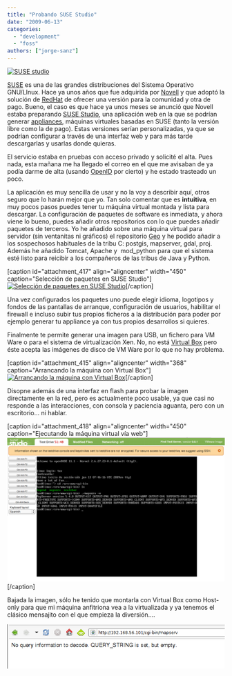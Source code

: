 ```yaml
---
title: "Probando SUSE Studio"
date: "2009-06-13"
categories: 
  - "development"
  - "foss"
authors: ["jorge-sanz"]
---
```


[![SUSE studio](images/frontpage-splash-dister.png "SUSE studio")](http://susestudio.com)

[SUSE](http://es.opensuse.org/Bienvenidos_a_openSUSE.org) es una de las grandes distribuciones del Sistema Operativo GNU/LInux. Hace ya unos años que fue adquirida por [Novell](http://www.novell.com/linux/) y que adoptó la solución de [RedHat](http://www.redhat.es/) de ofrecer una versión para la comunidad y otra de pago. Bueno, el caso es que hace ya unos meses se anunció que Novell estaba preparando [SUSE Studio](http://susestudio.com/), una aplicación web en la que se podrían generar [appliances](http://en.wikipedia.org/wiki/Virtual_appliance), máquinas virtuales basadas en SUSE (tanto la versión libre como la de pago). Estas versiones serían personalizadas, ya que se podrían configurar a través de una interfaz web y para más tarde descargarlas y usarlas donde quieras.

El servicio estaba en pruebas con acceso privado y solicité el alta. Pues nada, esta mañana me ha llegado el correo en el que me avisaban de ya podía darme de alta (usando [OpenID](http://es.wikipedia.org/wiki/OpenID) por cierto) y he estado trasteado un poco.

La aplicación es muy sencilla de usar y no la voy a describir aquí, otros seguro que lo harán mejor que yo. Tan solo comentar que es **intuitiva**, en muy pocos pasos puedes tener tu máquina virtual montada y lista para descargar. La configuración de paquetes de software es inmediata, y ahora viene lo bueno, puedes añadir otros repositorios con lo que puedes añadir paquetes de terceros. Yo he añadido sobre una máquina virtual para servidor (sin ventanitas ni gráficos) el repositorio [Geo](http://download.opensuse.org/repositories/Application:/Geo/) y he podido añadir a los sospechosos habituales de la tribu C: postgis, mapserver, gdal, proj. Además he añadido Tomcat, Apache y  mod\_python para que el sistema esté listo para reicibir a los compañeros de las tribus de Java y Python.

\[caption id="attachment\_417" align="aligncenter" width="450" caption="Selección de paquetes en SUSE Studio"\][![Selección de paquetes en SUSE Studio](http://geomaticblog.files.wordpress.com/2009/06/suse-studio.png?w=450 "Selección de paquetes en SUSE Studio")](http://geomaticblog.files.wordpress.com/2009/06/suse-studio.png)\[/caption\]

Una vez configurados los paquetes uno puede elegir idioma, logotipos y fondos de las pantallas de arranque, configuración de usuarios, habilitar el firewall e incluso subir tus propios ficheros a la distribución para poder por ejemplo generar tu appliance ya con tus propios desarrollos si quieres.

Finalmente te permite generar una imagen para USB, un fichero para VM Ware o para el sistema de virtualización Xen. No, no está [Virtual Box](http://www.virtualbox.org/) pero éste acepta las imágenes de disco de VM Ware por lo que no hay problema.

\[caption id="attachment\_415" align="aligncenter" width="368" caption="Arrancando la máquina con Virtual Box"\][![Arrancando la máquina con Virtual Box](http://geomaticblog.files.wordpress.com/2009/06/arrancando-vm.png?w=300 "arrancando-vm")](http://geomaticblog.files.wordpress.com/2009/06/arrancando-vm.png)\[/caption\]

Disopne además de una interfaz en flash para probar la imagen directamente en la red, pero es actualmente poco usable, ya que casi no responde a las interacciones, con consola y paciencia aguanta, pero con un escritorio... ni hablar.

\[caption id="attachment\_418" align="aligncenter" width="450" caption="Ejecutando la máquina virtual vía web"\][![Ejecutando la máquina virtual vía web](images/test-drive.png "test-drive")](http://geomaticblog.files.wordpress.com/2009/06/test-drive.png)\[/caption\]

Bajada la imagen, sólo he tenido que montarla con Virtual Box como Host-only para que mi máquina anfitriona vea a la virtualizada y ya tenemos el clásico mensajito con el que empieza la diversión....

[![Mapserver está listo](images/mapserver.png "mapserver")](http://geomaticblog.files.wordpress.com/2009/06/mapserver.png)
